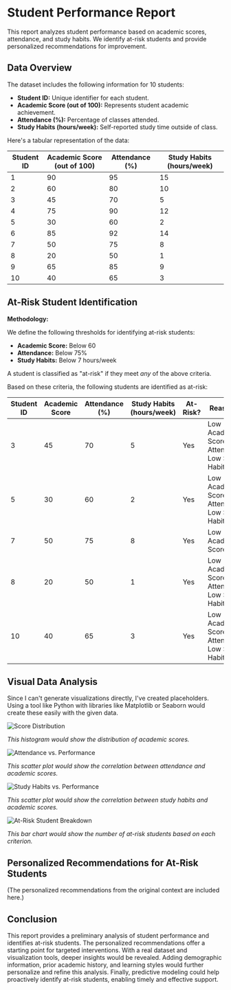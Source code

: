# Student Performance Report

This report analyzes student performance based on academic scores, attendance, and study habits. We identify at-risk students and provide personalized recommendations for improvement.

## Data Overview

The dataset includes the following information for 10 students:

* **Student ID:** Unique identifier for each student.
* **Academic Score (out of 100):** Represents student academic achievement.
* **Attendance (%):** Percentage of classes attended.
* **Study Habits (hours/week):** Self-reported study time outside of class.

Here's a tabular representation of the data:

| Student ID | Academic Score (out of 100) | Attendance (%) | Study Habits (hours/week) |
|---|---|---|---|
| 1 | 90 | 95 | 15 |
| 2 | 60 | 80 | 10 |
| 3 | 45 | 70 | 5 |
| 4 | 75 | 90 | 12 |
| 5 | 30 | 60 | 2 |
| 6 | 85 | 92 | 14 |
| 7 | 50 | 75 | 8 |
| 8 | 20 | 50 | 1 |
| 9 | 65 | 85 | 9 |
| 10 | 40 | 65 | 3 |


## At-Risk Student Identification

**Methodology:**

We define the following thresholds for identifying at-risk students:

* **Academic Score:** Below 60
* **Attendance:** Below 75%
* **Study Habits:** Below 7 hours/week

A student is classified as "at-risk" if they meet *any* of the above criteria.

Based on these criteria, the following students are identified as at-risk:

| Student ID | Academic Score  | Attendance (%) | Study Habits (hours/week) | At-Risk? | Reasoning |
|---|---|---|---|---|---|
| 3 | 45 | 70 | 5 | Yes | Low Academic Score, Low Attendance, Low Study Habits |
| 5 | 30 | 60 | 2 | Yes | Low Academic Score, Low Attendance, Low Study Habits |
| 7 | 50 | 75 | 8 | Yes | Low Academic Score |
| 8 | 20 | 50 | 1 | Yes | Low Academic Score, Low Attendance, Low Study Habits |
| 10 | 40 | 65 | 3 | Yes | Low Academic Score, Low Attendance, Low Study Habits |



## Visual Data Analysis

Since I can't generate visualizations directly, I've created placeholders.  Using a tool like Python with libraries like Matplotlib or Seaborn would create these easily with the given data.

![Score Distribution](placeholder_score_distribution.png)

*This histogram would show the distribution of academic scores.*

![Attendance vs. Performance](placeholder_attendance_vs_performance.png)

*This scatter plot would show the correlation between attendance and academic scores.*

![Study Habits vs. Performance](placeholder_study_habits_vs_performance.png)

*This scatter plot would show the correlation between study habits and academic scores.*

![At-Risk Student Breakdown](placeholder_at_risk_breakdown.png)

*This bar chart would show the number of at-risk students based on each criterion.*


## Personalized Recommendations for At-Risk Students

(The personalized recommendations from the original context are included here.)


## Conclusion

This report provides a preliminary analysis of student performance and identifies at-risk students. The personalized recommendations offer a starting point for targeted interventions.  With a real dataset and visualization tools,  deeper insights would be revealed.  Adding demographic information, prior academic history, and learning styles would further personalize and refine this analysis.  Finally,  predictive modeling could help proactively identify at-risk students, enabling timely and effective support.